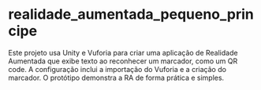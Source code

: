 # realidade_aumentada_pequeno_principe
Este projeto usa Unity e Vuforia para criar uma aplicação de Realidade Aumentada que exibe texto ao reconhecer um marcador, como um QR code. A configuração inclui a importação do Vuforia e a criação do marcador. O protótipo demonstra a RA de forma prática e simples.
